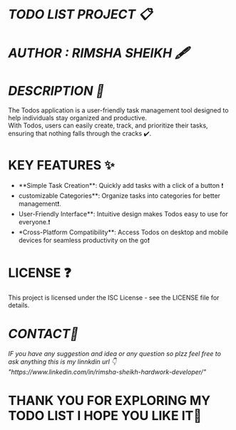 <h1><b><i>TODO LIST PROJECT 📋</i></b></h1>
<h1><i>AUTHOR : RIMSHA SHEIKH 🖋️</i></h1>
<h1><i><b>DESCRIPTION 📍 </b></i></h1>
<p>The Todos application is a user-friendly task management tool designed to help individuals stay organized and productive.<br/>
  With Todos, users can easily create, track, and prioritize their tasks, ensuring that nothing falls through the cracks ✔️.</p>
  <h1><b>KEY FEATURES ✨ </b></h1>
  <ul>
    <li>**Simple Task Creation**: Quickly add tasks with a click of a button ❗</li>
    <li>customizable Categories**: Organize tasks into categories for better management❗.</li>
    <li>User-Friendly Interface**: Intuitive design makes Todos easy to use for everyone.❗</li>
    <li>*Cross-Platform Compatibility**: Access Todos on desktop and mobile devices for seamless productivity on the go❗</li>
  </ul>
  <h1><b>LICENSE ❓</b></h1>
  <p>This project is licensed under the ISC License - see the LICENSE file for details.</p>
  <h1><b><i>CONTACT📩 </i></b></h1>
  <p><i>IF you have any suggestion and idea or any question so plzz feel free to ask anything this is my linnkdin url 👇</br>
  "https://www.linkedin.com/in/rimsha-sheikh-hardwork-developer/"</i></p>
  <h1>THANK YOU FOR EXPLORING MY TODO LIST I HOPE YOU LIKE IT🌸 </h1>
